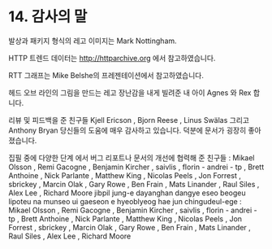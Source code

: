 # 14. 감사의 말

발상과 패키지 형식의 레고 이미지는 Mark Nottingham.

HTTP 트렌드 데이터는 http://httparchive.org 에서 참고하였습니다.

RTT 그래프는 Mike Belshe의 프레젠테이션에서 참고하였습니다.

헤드 오브 라인의 그림을 만드는 레고 장난감을 내게 빌려준 내 아이 Agnes 와 Rex 합니다.

리뷰 및 피드백을 준 친구들 Kjell Ericson , Bjorn Reese , Linus Swälas 그리고 Anthony Bryan
당신들의 도움에 매우 감사하고 있습니다. 덕분에 문서가 굉장히 좋아졌습니다.

집필 중에 다양한 단계 에서 버그 리포트나 문서의 개선에 협력해 준 친구들 : Mikael Olsson , Remi Gacogne , Benjamin Kircher , saivlis , florin - andrei - tp , Brett Anthoine , Nick Parlante , Matthew King , Nicolas Peels , Jon Forrest , sbrickey , Marcin Olak , Gary Rowe , Ben Frain , Mats Linander , Raul Siles , Alex Lee , Richard Moore
jibpil jung-e dayanghan dangye eseo beogeu lipoteu na munseo ui gaeseon e hyeoblyeog hae jun chingudeul-ege : Mikael Olsson , Remi Gacogne , Benjamin Kircher , saivlis , florin - andrei - tp , Brett Anthoine , Nick Parlante , Matthew King , Nicolas Peels , Jon Forrest , sbrickey , Marcin Olak , Gary Rowe , Ben Frain , Mats Linander , Raul Siles , Alex Lee , Richard Moore
